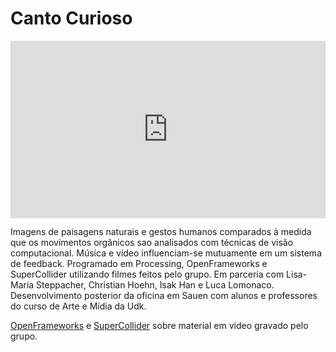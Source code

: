 # Canto Curioso

<div style="padding:56.25% 0 0 0;position:relative;"><iframe src="https://player.vimeo.com/video/177931431?title=0&byline=0&portrait=0" style="position:absolute;top:0;left:0;width:100%;height:100%;" frameborder="0" allow="autoplay; fullscreen" allowfullscreen></iframe></div><script src="https://player.vimeo.com/api/player.js"></script>

Imagens de paisagens naturais e gestos humanos comparados à medida que os movimentos orgânicos sao analisados com técnicas de visão computacional. Música e vídeo influenciam-se mutuamente em um sistema de feedback. Programado em Processing, OpenFrameworks e SuperCollider utilizando filmes feitos pelo grupo. Em parceria com Lisa-Maria Steppacher, Christian Hoehn, Isak Han e Luca Lomonaco. Desenvolvimento posterior da oficina em Sauen com alunos e professores do curso de Arte e Mídia da Udk.

[OpenFrameworks](https://openframeworks.cc/) e [SuperCollider](https://supercollider.github.io/) sobre material em video gravado pelo grupo.
